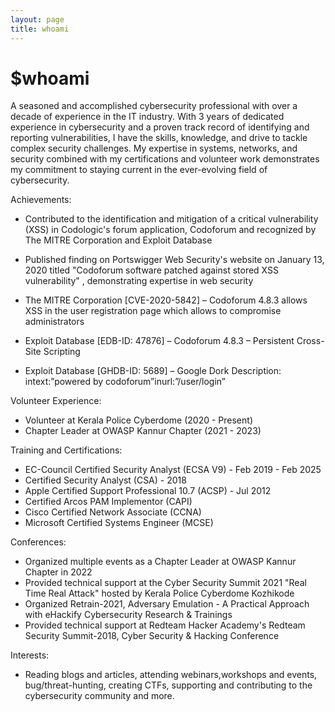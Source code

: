 ```yaml
---
layout: page
title: whoami
---
```


# $whoami

A seasoned and accomplished cybersecurity professional with over a decade of experience in the IT industry. With 3 years of dedicated experience in cybersecurity and a proven track record of identifying and reporting vulnerabilities, I have the skills, knowledge, and drive to tackle complex security challenges. My expertise in systems, networks, and security combined with my certifications and volunteer work demonstrates my commitment to staying current in the ever-evolving field of cybersecurity.

Achievements:

- Contributed to the identification and mitigation of a critical vulnerability (XSS) in Codologic's forum application, Codoforum and recognized by The MITRE Corporation and Exploit Database
- Published finding on Portswigger Web Security's website on January 13, 2020 titled "Codoforum software patched against stored XSS vulnerability" , demonstrating expertise in web security

- The MITRE Corporation [CVE-2020-5842] – Codoforum 4.8.3 allows XSS in the user registration page which allows to compromise administrators
- Exploit Database [EDB-ID: 47876] – Codoforum 4.8.3 – Persistent Cross-Site Scripting
- Exploit Database [GHDB-ID: 5689] – Google Dork Description: intext:”powered by codoforum”inurl:”/user/login”

Volunteer Experience:

- Volunteer at Kerala Police Cyberdome (2020 - Present)
- Chapter Leader at OWASP Kannur Chapter (2021 - 2023)

Training and Certifications:

- EC-Council Certified Security Analyst (ECSA V9) - Feb 2019 - Feb 2025
- Certified Security Analyst (CSA) - 2018
- Apple Certified Support Professional 10.7 (ACSP) - Jul 2012
- Certified Arcos PAM Implementor (CAPI)
- Cisco Certified Network Associate (CCNA)
- Microsoft Certified Systems Engineer (MCSE)

Conferences:

- Organized multiple events as a Chapter Leader at OWASP Kannur Chapter in 2022
- Provided technical support at the Cyber Security Summit 2021 "Real Time Real Attack" hosted by Kerala Police Cyberdome Kozhikode
- Organized Retrain-2021, Adversary Emulation - A Practical Approach with eHackify Cybersecurity Research & Trainings
- Provided technical support at Redteam Hacker Academy's Redteam Security Summit-2018, Cyber Security & Hacking Conference

Interests:

- Reading blogs and articles, attending webinars,workshops and events, bug/threat-hunting, creating CTFs, supporting and contributing to the cybersecurity community and more.
